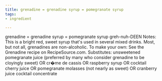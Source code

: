 ```yaml
---
title: grenadine = grenadine syrup = pomegranate syrup
tags:
- ingredient

---
```

grenadine = grenadine syrup = pomegranate syrup greh-nuh-DEEN Notes: This is a bright red, sweet syrup that's used in several mixed drinks. Most, but not all, grenadines are non-alcoholic. To make your own: See the Grenadine recipe on RecipeSource.com. Substitutes: unsweetened pomegranate juice (preferred by many who consider grenadine to be cloyingly sweet) OR cr�me de cassis OR raspberry syrup OR cocktail cherry juice OR pomegranate molasses (not nearly as sweet) OR cranberry juice cocktail concentrate
